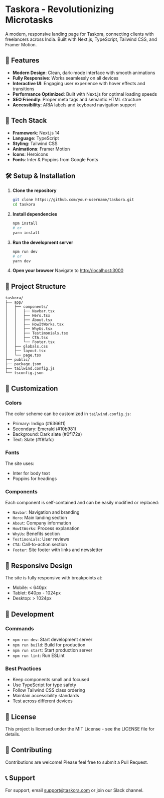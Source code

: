 # Taskora - Revolutionizing Microtasks

A modern, responsive landing page for Taskora, connecting clients with freelancers across India. Built with Next.js, TypeScript, Tailwind CSS, and Framer Motion.

## 🌟 Features

- **Modern Design**: Clean, dark-mode interface with smooth animations
- **Fully Responsive**: Works seamlessly on all devices
- **Interactive UI**: Engaging user experience with hover effects and transitions
- **Performance Optimized**: Built with Next.js for optimal loading speeds
- **SEO Friendly**: Proper meta tags and semantic HTML structure
- **Accessibility**: ARIA labels and keyboard navigation support

## 🚀 Tech Stack

- **Framework**: Next.js 14
- **Language**: TypeScript
- **Styling**: Tailwind CSS
- **Animations**: Framer Motion
- **Icons**: Heroicons
- **Fonts**: Inter & Poppins from Google Fonts

## 🛠 Setup & Installation

1. **Clone the repository**
   ```bash
   git clone https://github.com/your-username/taskora.git
   cd taskora
   ```

2. **Install dependencies**
   ```bash
   npm install
   # or
   yarn install
   ```

3. **Run the development server**
   ```bash
   npm run dev
   # or
   yarn dev
   ```

4. **Open your browser**
   Navigate to [http://localhost:3000](http://localhost:3000)

## 📁 Project Structure

```
taskora/
├── app/
│   ├── components/
│   │   ├── Navbar.tsx
│   │   ├── Hero.tsx
│   │   ├── About.tsx
│   │   ├── HowItWorks.tsx
│   │   ├── WhyUs.tsx
│   │   ├── Testimonials.tsx
│   │   ├── CTA.tsx
│   │   └── Footer.tsx
│   ├── globals.css
│   ├── layout.tsx
│   └── page.tsx
├── public/
├── package.json
├── tailwind.config.js
└── tsconfig.json
```

## 🎨 Customization

### Colors
The color scheme can be customized in `tailwind.config.js`:
- Primary: Indigo (#6366f1)
- Secondary: Emerald (#10b981)
- Background: Dark slate (#0f172a)
- Text: Slate (#f8fafc)

### Fonts
The site uses:
- Inter for body text
- Poppins for headings

### Components
Each component is self-contained and can be easily modified or replaced:
- `Navbar`: Navigation and branding
- `Hero`: Main landing section
- `About`: Company information
- `HowItWorks`: Process explanation
- `WhyUs`: Benefits section
- `Testimonials`: User reviews
- `CTA`: Call-to-action section
- `Footer`: Site footer with links and newsletter

## 📱 Responsive Design

The site is fully responsive with breakpoints at:
- Mobile: < 640px
- Tablet: 640px - 1024px
- Desktop: > 1024px

## 🔧 Development

### Commands
- `npm run dev`: Start development server
- `npm run build`: Build for production
- `npm run start`: Start production server
- `npm run lint`: Run ESLint

### Best Practices
- Keep components small and focused
- Use TypeScript for type safety
- Follow Tailwind CSS class ordering
- Maintain accessibility standards
- Test across different devices

## 📄 License

This project is licensed under the MIT License - see the LICENSE file for details.

## 🤝 Contributing

Contributions are welcome! Please feel free to submit a Pull Request.

## 📞 Support

For support, email support@taskora.com or join our Slack channel. 